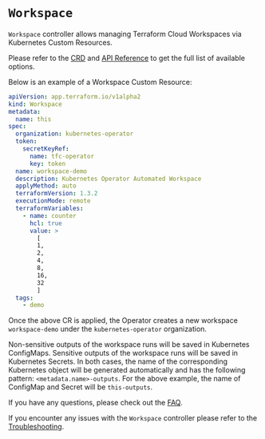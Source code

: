 # `Workspace`

`Workspace` controller allows managing Terraform Cloud Workspaces via Kubernetes Custom Resources.

Please refer to the [CRD](../config/crd/bases/app.terraform.io_workspaces.yaml) and [API Reference](./api-reference.md#workspace) to get the full list of available options.

Below is an example of a Workspace Custom Resource:

```yaml
apiVersion: app.terraform.io/v1alpha2
kind: Workspace
metadata:
  name: this
spec:
  organization: kubernetes-operator
  token:
    secretKeyRef:
      name: tfc-operator
      key: token
  name: workspace-demo
  description: Kubernetes Operator Automated Workspace
  applyMethod: auto
  terraformVersion: 1.3.2
  executionMode: remote
  terraformVariables:
    - name: counter
      hcl: true
      value: >
        [
        1,
        2,
        4,
        8,
        16,
        32
        ]
  tags:
    - demo
```

Once the above CR is applied, the Operator creates a new workspace `workspace-demo` under the `kubernetes-operator` organization.

Non-sensitive outputs of the workspace runs will be saved in Kubernetes ConfigMaps. Sensitive outputs of the workspace runs will be saved in Kubernetes Secrets. In both cases, the name of the corresponding Kubernetes object will be generated automatically and has the following pattern: `<metadata.name>-outputs`. For the above example, the name of ConfigMap and Secret will be `this-outputs`.

If you have any questions, please check out the [FAQ](./faq.md#workspace-controller).

If you encounter any issues with the `Workspace` controller please refer to the [Troubleshooting](../README.md#troubleshooting).
